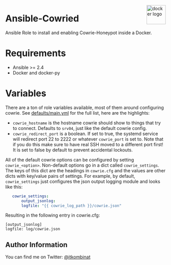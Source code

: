 <p><img src="http://1000logos.net/wp-content/uploads/2017/07/Logo-Docker-500x394.jpg" alt="docker logo" title="docker" align="right" height="60" /></p>

# Ansible-Cowried
Ansible Role to install and enabling Cowrie-Honeypot inside a Docker.


# Requirements

 - Ansible >= 2.4
 - Docker and docker-py

# Variables
There are a ton of role variables available, most of them around configuring cowrie. See
[defaults/main.yml](defaults/main.yml) for the full list, here are the highlights:

* `cowrie_hostname` is the hostname cowrie should show to things that try to connect. Defaults to
`srv04`, just like the default cowrie config.
* `cowrie_redirect_port` is a boolean. If set to true, the systemd service will redirect port 22 to
2222 or whatever `cowrie_port` is set to. Note that if you do this make sure to have real SSH moved
to a different port first! It is set to false by default to prevent accidental lockouts.

All of the default cowrie options can be configured by setting `cowrie_<option>`. Non-default
options go in a dict called `cowrie_settings`. The keys of this dict are the headings in
`cowrie.cfg` and the values are other dicts with key/value pairs of settings. For example, by
default, `cowrie_settings` just configures the json output logging module and looks like this:

```yaml
   cowrie_settings:
       output_jsonlog:
       logfile: "{{ cowrie_log_path }}/cowrie.json"
```

Resulting in the following entry in cowrie.cfg:

```
[output_jsonlog]
logfile: log/cowrie.json
```
## Author Information

You can find me on Twitter: [@itkombinat](https://twitter.com/itkombinat)

